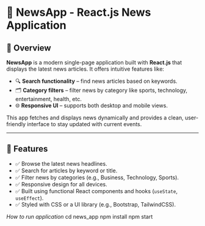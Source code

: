 # 📰 NewsApp - React.js News Application

## 📌 Overview

**NewsApp** is a modern single-page application built with **React.js** that displays the latest news articles. It offers intuitive features like:

- 🔍 **Search functionality** – find news articles based on keywords.
- 🗂️ **Category filters** – filter news by category like sports, technology, entertainment, health, etc.
- 🌐 **Responsive UI** – supports both desktop and mobile views.

This app fetches and displays news dynamically and provides a clean, user-friendly interface to stay updated with current events.

---

## 🚀 Features

- ✅ Browse the latest news headlines.
- ✅ Search for articles by keyword or title.
- ✅ Filter news by categories (e.g., Business, Technology, Sports).
- ✅ Responsive design for all devices.
- ✅ Built using functional React components and hooks (`useState`, `useEffect`).
- ✅ Styled with CSS or a UI library (e.g., Bootstrap, TailwindCSS).

*How to run application*
cd news_app
npm install
npm start
